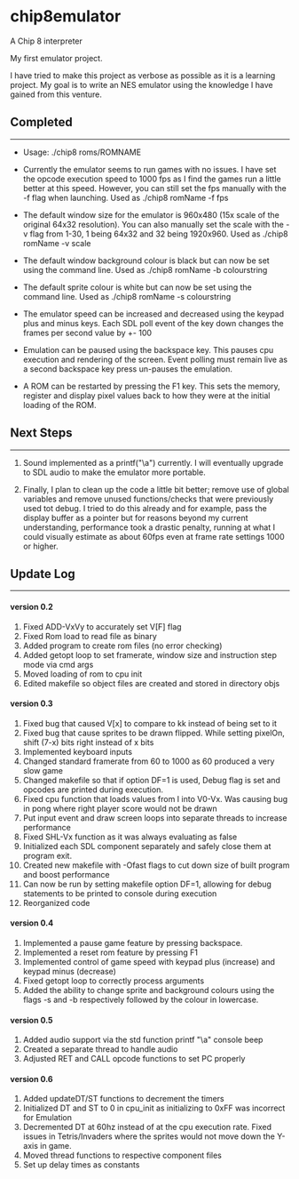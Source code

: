 # chip8emulator
A Chip 8 interpreter

My first emulator project.

I have tried to make this project as verbose as possible as it is a learning project.
My goal is to write an NES emulator using the knowledge I have gained from this venture.

## Completed
------------
-    Usage: ./chip8 roms/ROMNAME
-    Currently the emulator seems to run games with no issues.
I have set the opcode execution speed to 1000 fps as I find the games run a little better at this speed. However, you can still set the fps manually with the -f flag when launching. Used as ./chip8 romName -f fps

-    The default window size for the emulator is 960x480 (15x scale of the original 64x32 resolution).  You can also manually set the scale with the -v flag from 1-30, 1 being 64x32 and 32 being 1920x960.
Used as ./chip8 romName -v scale

-    The default window background colour is black but can now be set using the command line.  Used as ./chip8 romName -b colourstring

-    The default sprite colour is white but can now be set using the command line.  Used as ./chip8 romName -s colourstring

-    The emulator speed can be increased and decreased using the keypad plus and minus keys.  Each SDL poll event of the key down changes the frames per second value by +- 100

-    Emulation can be paused using the backspace key.  This pauses cpu execution and rendering of the screen.  Event polling must remain live as a second backspace key press un-pauses the emulation.

-    A ROM can be restarted by pressing the F1 key.  This sets the memory, register and display pixel values back to how they were at the initial loading of the ROM.


## Next Steps
-------------
1)   Sound implemented as a printf("\a") currently.  I will eventually upgrade to SDL audio to make the emulator more portable.

2)   Finally, I plan to clean up the code a little bit better; remove use of global variables and remove unused functions/checks that were previously used tot debug.  I tried to do this already and for example, pass the display buffer as a pointer but for reasons beyond my current understanding, performance took a drastic penalty, running at what I could visually estimate as about 60fps even at frame rate settings 1000 or higher.

## Update Log
-------------
#### version 0.2
1)	Fixed ADD-VxVy to accurately set V[F] flag
2)	Fixed Rom load to read file as binary
3) 	Added program to create rom files (no error checking)
4) 	Added getopt loop to set framerate, window size and instruction step mode via cmd args
5) 	Moved loading of rom to cpu init
6) 	Edited makefile so object files are created and stored in directory objs

#### version 0.3
1)	Fixed bug that caused V[x] to compare to kk instead of being set to it
2)	Fixed bug that cause sprites to be drawn flipped.  While setting pixelOn, shift (7-x) bits right instead of x bits
3)	Implemented keyboard inputs
4)	Changed standard framerate from 60 to 1000 as 60 produced a very slow game
5)	Changed makefile so that if option DF=1 is used, Debug flag is set and opcodes are printed during execution.
6)	Fixed cpu function that loads values from I into V0-Vx.  Was causing bug in pong where right player score would not be drawn
7)	Put input event and draw screen loops into separate threads to increase performance
8)	Fixed SHL-Vx function as it was always evaluating as false
9)	Initialized each SDL component separately and safely close them at program exit.
10)	Created new makefile with -Ofast flags to cut down size of built program and boost performance
11)	Can now be run by setting makefile option DF=1, allowing for debug statements to be printed to console during execution
12)	Reorganized code

#### version 0.4
1)   Implemented a pause game feature by pressing backspace.
2)   Implemented a reset rom feature by pressing F1
3)   Implemented control of game speed with keypad plus (increase) and keypad minus (decrease)
4)   Fixed getopt loop to correctly process arguments
5)   Added the ability to change sprite and background colours using the flags -s and -b respectively followed by the colour in lowercase.

#### version 0.5
1)   Added audio support via the std function printf "\a" console beep
2)   Created a separate thread to handle audio
3)   Adjusted RET and CALL opcode functions to set PC properly

#### version 0.6
1)   Added updateDT/ST functions to decrement the timers
2)   Initialized DT and ST to 0 in cpu_init as initializing to 0xFF was incorrect for Emulation
3)   Decremented DT at 60hz instead of at the cpu execution rate.  Fixed issues in Tetris/Invaders where the sprites would not move down the Y-axis in game.
4)   Moved thread functions to respective component files
5)   Set up delay times as constants
